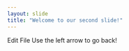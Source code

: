 ```yaml
---
layout: slide
title: "Welcome to our second slide!"
---
```

Edit File
Use the left arrow to go back!
